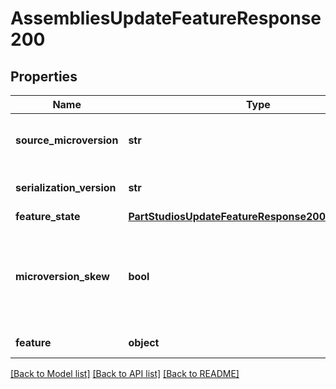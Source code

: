 # AssembliesUpdateFeatureResponse200

## Properties
Name | Type | Description | Notes
------------ | ------------- | ------------- | -------------
**source_microversion** | **str** | The document microversion from which the feature was extracted | [optional] 
**serialization_version** | **str** | The version of the serialization protocol for the response | [optional] 
**feature_state** | [**PartStudiosUpdateFeatureResponse200FeatureState**](PartStudiosUpdateFeatureResponse200FeatureState.md) |  | [optional] 
**microversion_skew** | **bool** | Set to true if the part studio element had changed since the     sourceMicroversion specified on input.  Applicable only if rejectMicroversionSkew was not set to true | [optional] 
**feature** | **object** | The serialized feature definition | [optional] 

[[Back to Model list]](../README.md#documentation-for-models) [[Back to API list]](../README.md#documentation-for-api-endpoints) [[Back to README]](../README.md)


